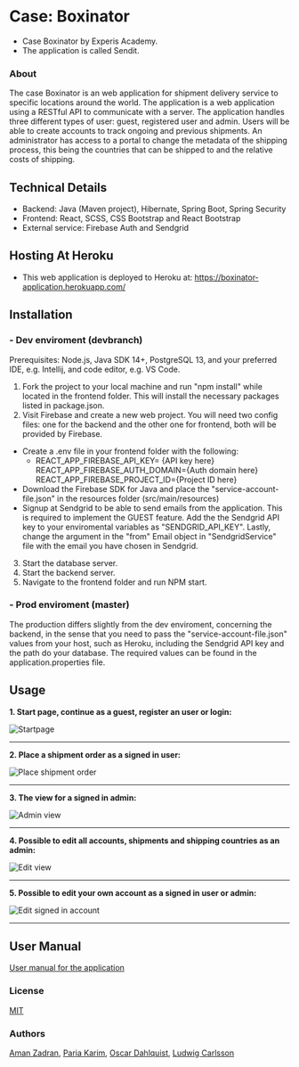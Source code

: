 # Case: Boxinator
  * Case Boxinator by Experis Academy.
  * The application is called Sendit.

### About
  The case Boxinator is an web application for shipment delivery service to specific locations around the world. The application is a web application using a
  RESTful API to communicate with a server. The application handles three different types of user: guest, registered user and admin. 
  Users will be able to create accounts to track ongoing and previous shipments. An administrator has access to a portal to change the metadata of the shipping process, 
  this being the countries that can be shipped to and the relative costs of shipping.

## Technical Details
  * Backend: Java (Maven project), Hibernate, Spring Boot, Spring Security
  * Frontend: React, SCSS, CSS Bootstrap and React Bootstrap
  * External service: Firebase Auth and Sendgrid
  
## Hosting At Heroku
  * This web application is deployed to Heroku at: https://boxinator-application.herokuapp.com/

## Installation 

### - Dev enviroment (devbranch)
   Prerequisites: Node.js, Java SDK 14+, PostgreSQL 13, and your preferred IDE, e.g. Intellij, and code editor, e.g. VS Code. 
   
   1. Fork the project to your local machine and run "npm install" while located in the frontend folder. This will install the necessary packages listed in package.json.
   2. Visit Firebase and create a new web project. You will need two config files: one for the backend and the other one for frontend, both will be provided by Firebase.
   * Create a .env file in your frontend folder with the following: 
        * REACT_APP_FIREBASE_API_KEY= {API key here}
          REACT_APP_FIREBASE_AUTH_DOMAIN={Auth domain here}
          REACT_APP_FIREBASE_PROJECT_ID={Project ID here}
 * Download the Firebase SDK for Java and place the "service-account-file.json" in the resources folder (src/main/resources)
 * Signup at Sendgrid to be able to send emails from the application. This is required to implement the GUEST feature. Add the the Sendgrid API key to your enviromental variables as "SENDGRID_API_KEY". Lastly, change the argument in the "from" Email object in "SendgridService" file with the email you have chosen in Sendgrid.
 3. Start the database server.
 4. Start the backend server.
 5. Navigate to the frontend folder and run NPM start. 

### - Prod enviroment (master)
The production differs slightly from the dev enviroment, concerning the backend, in the sense that you need to pass the "service-account-file.json" values from your host, such as Heroku, including the Sendgrid API key and the path do your database. The required values can be found in the application.properties file.

## Usage

 **1. Start page, continue as a guest, register an user or login:**
 
  ![Startpage](https://cdn.discordapp.com/attachments/782896315465203782/797115194714882068/unknown.png)
  
  ---
  
  **2. Place a shipment order as a signed in user:**
  
  ![Place shipment order](https://cdn.discordapp.com/attachments/782896315465203782/797118439499497492/unknown.png)
  
  ---  
    
  **3. The view for a signed in admin:**
  
  ![Admin view](https://cdn.discordapp.com/attachments/782896315465203782/797115865505333278/unknown.png)
  
  ---
  
  **4. Possible to edit all accounts, shipments and shipping countries as an admin:**
  
  ![Edit view](https://cdn.discordapp.com/attachments/782896315465203782/797117338238844938/unknown.png)
  
  ---
  
  **5. Possible to edit your own account as a signed in user or admin:**
  
  ![Edit signed in account](https://cdn.discordapp.com/attachments/782896315465203782/797118913509982228/unknown.png)
  
  ---

## User Manual 
  [User manual for the application](https://github.com/zadama/boxinator-case/tree/master/Boxinator-case%20documents)

### License
[MIT](https://www.oracle.com/downloads/licenses/mit-license.html)

### Authors
  [Aman Zadran](https://github.com/zadama), 
  [Paria Karim](https://github.com/lillap), 
  [Oscar Dahlquist](https://github.com/Vattenkruka), 
  [Ludwig Carlsson](https://github.com/ludwigcarlsson) 

